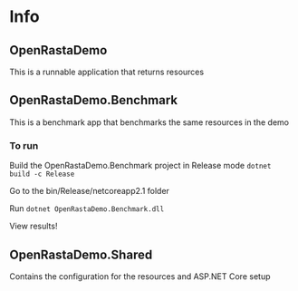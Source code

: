 # Info

## OpenRastaDemo

This is a runnable application that returns resources

## OpenRastaDemo.Benchmark

This is a benchmark app that benchmarks the same resources in the demo

### To run

Build the OpenRastaDemo.Benchmark project in Release mode `dotnet build -c Release`

Go to the bin/Release/netcoreapp2.1 folder

Run `dotnet OpenRastaDemo.Benchmark.dll`

View results!

## OpenRastaDemo.Shared

Contains the configuration for the resources and ASP.NET Core setup